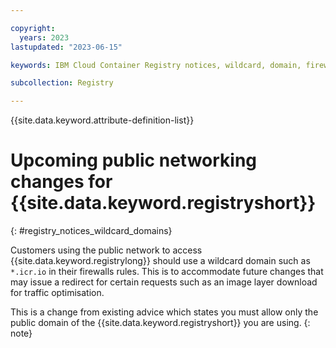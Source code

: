 ```yaml
---

copyright:
  years: 2023
lastupdated: "2023-06-15"

keywords: IBM Cloud Container Registry notices, wildcard, domain, firewall

subcollection: Registry

---
```


{{site.data.keyword.attribute-definition-list}}

# Upcoming public networking changes for {{site.data.keyword.registryshort}}
{: #registry_notices_wildcard_domains}

Customers using the public network to access {{site.data.keyword.registrylong}} should use a wildcard domain such as `*.icr.io` in their firewalls rules. This is to accommodate future changes that may issue a redirect for certain requests such as an image layer download for traffic optimisation.

This is a change from existing advice which states you must allow only the public domain of the {{site.data.keyword.registryshort}} you are using.
{: note}

